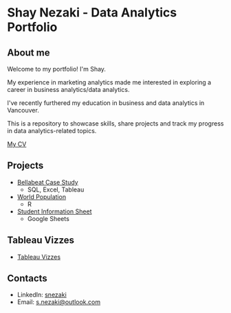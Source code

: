 # Shay Nezaki - Data Analytics Portfolio
## About me
Welcome to my portfolio! I'm Shay.

My experience in marketing analytics made me interested in exploring a career in business analytics/data analytics.

I've recently furthered my education in business and data analytics in Vancouver.

This is a repository to showcase skills, share projects and track my progress in data analytics-related topics.

[My CV](https://github.com/sn2873/data_analytics_portfolio/blob/586604ae4eb9ae0291e49b62184dc0ace8857c79/Shay%20Nezaki%20CV.pdf)


## Projects
- [Bellabeat Case Study](https://github.com/sn2873/data_analytics_portfolio/tree/6ffd305b6ed6b82ddec63f5f08b98ab18f730d46/bellabeat)
  - SQL, Excel, Tableau
- [World Population](https://github.com/sn2873/data_analytics_portfolio/tree/e041d3ff9e39536c22971eae9bcd6e701c1812c6/World%20Population)
  - R
- [Student Information Sheet](https://github.com/sn2873/data_analytics_portfolio/tree/a1056c7a76723dd56e35d4d5063103362b49186e/Student%20Information)
  - Google Sheets  
    
## Tableau Vizzes
- [Tableau Vizzes](https://public.tableau.com/app/profile/shay.n7588/vizzes)

## Contacts
- LinkedIn: [snezaki](https://www.linkedin.com/in/snezaki/)
- Email: s.nezaki@outlook.com
